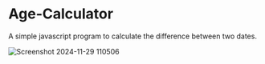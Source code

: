 # Age-Calculator
A simple javascript program to calculate the difference between two dates. 

![Screenshot 2024-11-29 110506](https://github.com/user-attachments/assets/ccb6ee0f-62e4-4f4f-99ad-6a832ef6e997)
